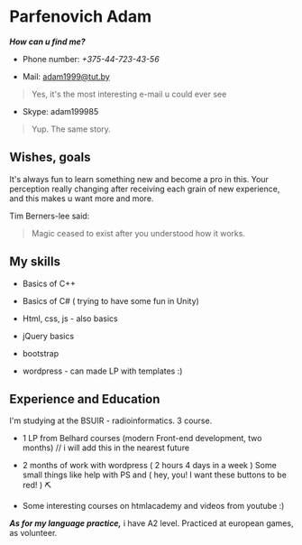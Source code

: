 # Parfenovich Adam #

***How can u find me?***

* Phone number: *+375-44-723-43-56*

* Mail: <adam1999@tut.by>

> Yes, it's the most interesting e-mail u could ever see 

* Skype: adam199985

> Yup. The same story.

## Wishes, goals ##


It's always fun to learn something new and become a pro in this.
Your perception really changing after receiving each grain of new experience, 
and this makes u want more and more.

Tim Berners-lee said:

>Magic ceased to exist after you understood how it works.

## My skills ##

* Basics of C++

* Basics of C# ( trying to have some fun in Unity)

* Html, css, js - also basics 

* jQuery basics

* bootstrap 

* wordpress - can made LP with templates :)


## Experience and Education ##

 I'm studying at the BSUIR - radioinformatics. 3 course.

* 1 LP from Belhard courses (modern Front-end development, two months)  //  i will add this in the nearest future

* 2 months of work with wordpress ( 2 hours 4 days in a week ) Some small things like help with PS and ( hey, you! I want these buttons to be red! ) :pick:

* Some interesting courses on htmlacademy and videos from youtube :)


***As for my language practice,*** i have A2 level.
Practiced at european games, as volunteer.
